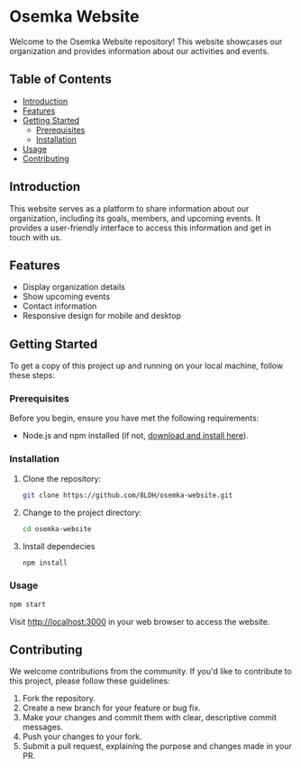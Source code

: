 # Osemka Website

Welcome to the Osemka Website repository! This website showcases our organization and provides information about our activities and events.

## Table of Contents

- [Introduction](#introduction)
- [Features](#features)
- [Getting Started](#getting-started)
  - [Prerequisites](#prerequisites)
  - [Installation](#installation)
- [Usage](#usage)
- [Contributing](#contributing)

## Introduction

This website serves as a platform to share information about our organization, including its goals, members, and upcoming events. It provides a user-friendly interface to access this information and get in touch with us.

## Features

- Display organization details
- Show upcoming events
- Contact information
- Responsive design for mobile and desktop

## Getting Started

To get a copy of this project up and running on your local machine, follow these steps:

### Prerequisites

Before you begin, ensure you have met the following requirements:

- Node.js and npm installed (if not, [download and install here](https://nodejs.org/)).

### Installation

1. Clone the repository:

   ```bash
   git clone https://github.com/8LDH/osemka-website.git 
   ```
2. Change to the project directory:

    ```bash
    cd osemka-website
    ``````
3. Install dependecies
    ```bash
    npm install
### Usage

```bash 
npm start
```

Visit [http://localhost:3000](http://localhost:3000) in your web browser to access the website.

## Contributing

We welcome contributions from the community. If you'd like to contribute to this project, please follow these guidelines:

1. Fork the repository.
2. Create a new branch for your feature or bug fix.
3. Make your changes and commit them with clear, descriptive commit messages.
4. Push your changes to your fork.
5. Submit a pull request, explaining the purpose and changes made in your PR.
